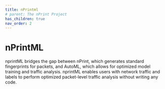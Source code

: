 ```yaml
---
title: nPrintml
# parent: The nPrint Project
has_children: true
nav_order: 2
---
```


# nPrintML

nprintML bridges the gap between nPrint, which generates standard fingerprints for packets, and AutoML, which allows for optimized model training and traffic analysis. nprintML enables users with network traffic and labels to perform optimized packet-level traffic analysis without writing any code.
